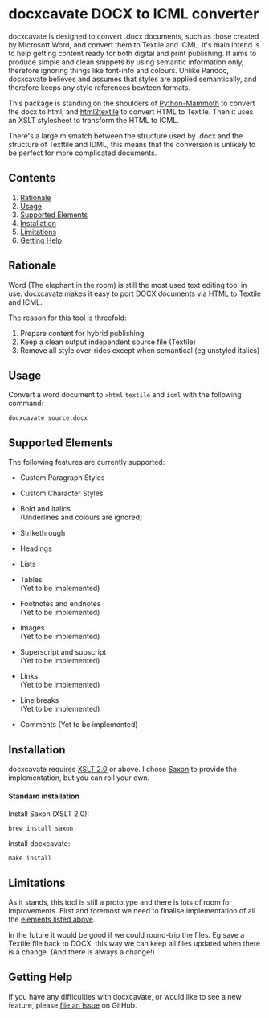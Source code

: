
docxcavate DOCX to ICML converter 
==================================

docxcavate is designed to convert .docx documents, such as those created by Microsoft Word, and convert them to Textile and ICML. It's main intend is to help getting content ready for both digital and print publishing. It aims to produce simple and clean snippets by using semantic information only, therefore ignoring things like font-info and colours. Unlike Pandoc, docxcavate believes and assumes that styles are applied semantically, and therefore keeps any style references bewteen formats.

This package is standing on the shoulders of [Python-Mammoth](https://github.com/mwilliamson/python-mammoth) to convert the docx to html, and [html2textile](https://bitbucket.org/ergo/html2textile) to convert HTML to Textile. Then it uses an XSLT stylesheet to transform the HTML to ICML.

There's a large mismatch between the structure used by .docx and the structure of Texttile and IDML, this means that the conversion is unlikely to be perfect for more complicated documents.

Contents
--------

 1. [Rationale](#rationale)
 2. [Usage](#usage)
 3. [Supported Elements](#supported-elements)
 4. [Installation](#installation)
 5. [Limitations](#limitations)
 6. [Getting Help](#getting-help)


Rationale
---------

Word (The elephant in the room) is still the most used text editing tool in use. docxcavate makes it easy to port DOCX documents via HTML to Textile and ICML.

The reason for this tool is threefold:

 1. Prepare content for hybrid publishing
 2. Keep a clean output independent source file (Textile)
 3. Remove all style over-rides except when semantical (eg unstyled italics)


Usage
-----

Convert a word document to `xhtml` `textile` and `icml` with the following command:

    docxcavate source.docx


Supported Elements
------------------
The following features are currently supported:

* Custom Paragraph Styles

* Custom Character Styles

* Bold and italics  
  (Underlines and colours are ignored)

* Strikethrough

* Headings

* Lists

* Tables  
  (Yet to be implemented)
  
* Footnotes and endnotes  
  (Yet to be implemented)

* Images  
  (Yet to be implemented)

* Superscript and subscript  
  (Yet to be implemented)

* Links  
  (Yet to be implemented)

* Line breaks  
  (Yet to be implemented)

* Comments
  (Yet to be implemented)


Installation
------------

docxcavate requires [XSLT 2.0][] or above. I chose [Saxon][] to provide the implementation, but you can roll your own.

[XSLT 2.0]: https://www.w3.org/TR/xslt20/
[Saxon]: http://www.saxonica.com/

#### Standard installation ####

Install Saxon (XSLT 2.0):

    brew install saxon

Install docxcavate:

    make install


Limitations
-----------
As it stands, this tool is still a prototype and there is lots of room for improvements. First and foremost we need to finalise implementation of all the [elements listed above](#supported-elements). 

In the future it would be good if we could round-trip the files. Eg save a Textile file back to DOCX, this way we can keep all files updated when there is a change. (And there is always a change!)


Getting Help
------------

If you have any difficulties with docxcavate, or would like to see a new feature, please [file an Issue][] on GitHub.

[file an issue]: http://github.com/gitbruno/docxcavate/issues
